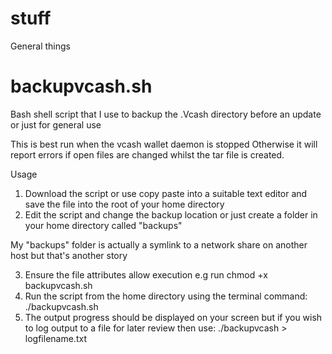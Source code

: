 # stuff
General things

# backupvcash.sh

Bash shell script that I use to backup the .Vcash directory before an update or just for general use

This is best run when the vcash wallet daemon is stopped
Otherwise it will report errors if open files are changed whilst the tar file is created.

Usage

1. Download the script or use copy paste into a suitable text editor and save the file into the root of your home directory
2. Edit the script and change the backup location or just create a folder in your home directory called "backups"
 
My "backups" folder is actually a symlink to a network share on another host but that's another story

3. Ensure the file attributes allow execution e.g run chmod +x backupvcash.sh
4. Run the script from the home directory using the terminal command:
./backupvcash.sh
5. The output progress should be displayed on your screen but if you wish to log output to a file for later review then use:
./backupvcash > logfilename.txt
